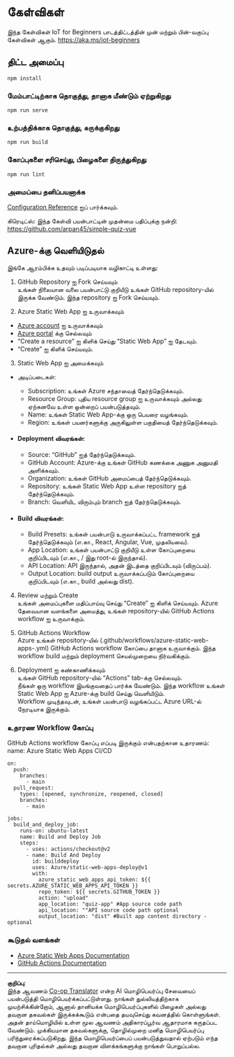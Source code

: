 <!--
CO_OP_TRANSLATOR_METADATA:
{
  "original_hash": "2a459ea9177fb0508ca96068ae1009d2",
  "translation_date": "2025-10-11T11:18:05+00:00",
  "source_file": "quiz-app/README.md",
  "language_code": "ta"
}
-->
# கேள்விகள்

இந்த கேள்விகள் IoT for Beginners பாடத்திட்டத்தின் முன் மற்றும் பின்-வகுப்பு கேள்விகள் ஆகும். https://aka.ms/iot-beginners

## திட்ட அமைப்பு

```
npm install
```

### மேம்பாட்டிற்காக தொகுத்து, தானாக மீண்டும் ஏற்றுகிறது

```
npm run serve
```

### உற்பத்திக்காக தொகுத்து, சுருக்குகிறது

```
npm run build
```

### கோப்புகளை சரிசெய்து, பிழைகளை திருத்துகிறது

```
npm run lint
```

### அமைப்பை தனிப்பயனாக்க

[Configuration Reference](https://cli.vuejs.org/config/) ஐப் பார்க்கவும்.

கிரெடிட்ஸ்: இந்த கேள்வி பயன்பாட்டின் முதன்மை பதிப்புக்கு நன்றி: https://github.com/arpan45/simple-quiz-vue


## Azure-க்கு வெளியிடுதல்

இங்கே ஆரம்பிக்க உதவும் படிப்படியாக வழிகாட்டி உள்ளது:

1. GitHub Repository ஐ Fork செய்யவும்  
உங்கள் நிலையான வலை பயன்பாட்டு குறியீடு உங்கள் GitHub repository-யில் இருக்க வேண்டும். இந்த repository ஐ Fork செய்யவும்.

2. Azure Static Web App ஐ உருவாக்கவும்  
- [Azure account](http://azure.microsoft.com) ஐ உருவாக்கவும்  
- [Azure portal](https://portal.azure.com) க்கு செல்லவும்  
- “Create a resource” ஐ கிளிக் செய்து “Static Web App” ஐ தேடவும்.  
- “Create” ஐ கிளிக் செய்யவும்.  

3. Static Web App ஐ அமைக்கவும்  
- அடிப்படைகள்:  
  - Subscription: உங்கள் Azure சந்தாவைத் தேர்ந்தெடுக்கவும்.  
  - Resource Group: புதிய resource group ஐ உருவாக்கவும் அல்லது ஏற்கனவே உள்ள ஒன்றைப் பயன்படுத்தவும்.  
  - Name: உங்கள் Static Web App-க்கு ஒரு பெயரை வழங்கவும்.  
  - Region: உங்கள் பயனர்களுக்கு அருகிலுள்ள பகுதியைத் தேர்ந்தெடுக்கவும்.  

- #### Deployment விவரங்கள்:  
  - Source: “GitHub” ஐத் தேர்ந்தெடுக்கவும்.  
  - GitHub Account: Azure-க்கு உங்கள் GitHub கணக்கை அணுக அனுமதி அளிக்கவும்.  
  - Organization: உங்கள் GitHub அமைப்பைத் தேர்ந்தெடுக்கவும்.  
  - Repository: உங்கள் Static Web App உள்ள repository ஐத் தேர்ந்தெடுக்கவும்.  
  - Branch: வெளியிட விரும்பும் branch ஐத் தேர்ந்தெடுக்கவும்.  

- #### Build விவரங்கள்:  
  - Build Presets: உங்கள் பயன்பாடு உருவாக்கப்பட்ட framework ஐத் தேர்ந்தெடுக்கவும் (எ.கா., React, Angular, Vue, முதலியவை).  
  - App Location: உங்கள் பயன்பாட்டு குறியீடு உள்ள கோப்புறையை குறிப்பிடவும் (எ.கா., / இது root-ல் இருந்தால்).  
  - API Location: API இருந்தால், அதன் இடத்தை குறிப்பிடவும் (விருப்பம்).  
  - Output Location: build output உருவாக்கப்படும் கோப்புறையை குறிப்பிடவும் (எ.கா., build அல்லது dist).  

4. Review மற்றும் Create  
உங்கள் அமைப்புகளை மதிப்பாய்வு செய்து “Create” ஐ கிளிக் செய்யவும். Azure தேவையான வளங்களை அமைத்து, உங்கள் repository-யில் GitHub Actions workflow ஐ உருவாக்கும்.  

5. GitHub Actions Workflow  
Azure உங்கள் repository-யில் (.github/workflows/azure-static-web-apps-<name>.yml) GitHub Actions workflow கோப்பை தானாக உருவாக்கும். இந்த workflow build மற்றும் deployment செயல்முறையை நிர்வகிக்கும்.  

6. Deployment ஐ கண்காணிக்கவும்  
உங்கள் GitHub repository-யில் “Actions” tab-க்கு செல்லவும்.  
நீங்கள் ஒரு workflow இயங்குவதைப் பார்க்க வேண்டும். இந்த workflow உங்கள் Static Web App ஐ Azure-க்கு build செய்து வெளியிடும்.  
Workflow முடிந்தவுடன், உங்கள் பயன்பாடு வழங்கப்பட்ட Azure URL-ல் நேரடியாக இருக்கும்.  

### உதாரண Workflow கோப்பு

GitHub Actions workflow கோப்பு எப்படி இருக்கும் என்பதற்கான உதாரணம்:  
name: Azure Static Web Apps CI/CD  
```
on:
  push:
    branches:
      - main
  pull_request:
    types: [opened, synchronize, reopened, closed]
    branches:
      - main

jobs:
  build_and_deploy_job:
    runs-on: ubuntu-latest
    name: Build and Deploy Job
    steps:
      - uses: actions/checkout@v2
      - name: Build And Deploy
        id: builddeploy
        uses: Azure/static-web-apps-deploy@v1
        with:
          azure_static_web_apps_api_token: ${{ secrets.AZURE_STATIC_WEB_APPS_API_TOKEN }}
          repo_token: ${{ secrets.GITHUB_TOKEN }}
          action: "upload"
          app_location: "quiz-app" #App source code path
          api_location: ""API source code path optional
          output_location: "dist" #Built app content directory - optional
```
  
### கூடுதல் வளங்கள்  
- [Azure Static Web Apps Documentation](https://learn.microsoft.com/azure/static-web-apps/getting-started)  
- [GitHub Actions Documentation](https://docs.github.com/actions/use-cases-and-examples/deploying/deploying-to-azure-static-web-app)  

---

**குறிப்பு**:  
இந்த ஆவணம் [Co-op Translator](https://github.com/Azure/co-op-translator) என்ற AI மொழிபெயர்ப்பு சேவையைப் பயன்படுத்தி மொழிபெயர்க்கப்பட்டுள்ளது. நாங்கள் துல்லியத்திற்காக முயற்சிக்கின்றோம், ஆனால் தானியக்க மொழிபெயர்ப்புகளில் பிழைகள் அல்லது தவறான தகவல்கள் இருக்கக்கூடும் என்பதை தயவுசெய்து கவனத்தில் கொள்ளுங்கள். அதன் தாய்மொழியில் உள்ள மூல ஆவணம் அதிகாரப்பூர்வ ஆதாரமாக கருதப்பட வேண்டும். முக்கியமான தகவல்களுக்கு, தொழில்முறை மனித மொழிபெயர்ப்பு பரிந்துரைக்கப்படுகிறது. இந்த மொழிபெயர்ப்பைப் பயன்படுத்துவதால் ஏற்படும் எந்த தவறான புரிதல்கள் அல்லது தவறான விளக்கங்களுக்கு நாங்கள் பொறுப்பல்ல.
